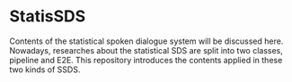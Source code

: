 # StatisSDS
Contents of the statistical spoken dialogue system will be discussed here. Nowadays, researches about the statistical SDS are split into two classes, pipeline and E2E. This repository introduces the contents applied in these two kinds of SSDS.
